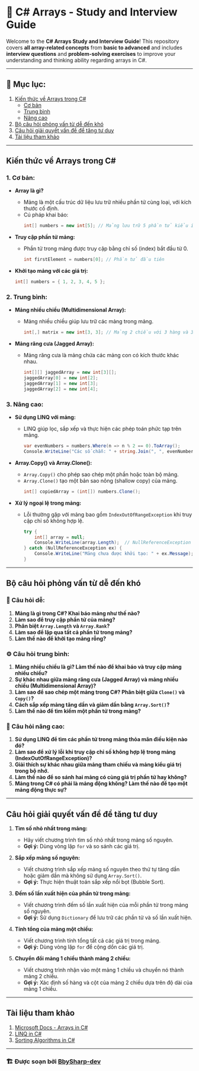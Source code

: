 # 🧠 C# Arrays - Study and Interview Guide

Welcome to the **C# Arrays Study and Interview Guide**! This repository covers **all array-related concepts** from **basic to advanced** and includes **interview questions** and **problem-solving exercises** to improve your understanding and thinking ability regarding arrays in C#.

---

## 📑 Mục lục:

1. [Kiến thức về Arrays trong C#](#kiến-thức-về-arrays-trong-c)
   - [Cơ bản](#cơ-bản)
   - [Trung bình](#trung-bình)
   - [Nâng cao](#nâng-cao)
2. [Bộ câu hỏi phỏng vấn từ dễ đến khó](#bộ-câu-hỏi-phỏng-vấn-từ-dễ-đến-khó)
3. [Câu hỏi giải quyết vấn đề để tăng tư duy](#câu-hỏi-giải-quyết-vấn-đề-để-tăng-tư-duy)
4. [Tài liệu tham khảo](#tài-liệu-tham-khảo)

---

## Kiến thức về Arrays trong C#

### 1. Cơ bản:

- **Array là gì?**

  - Mảng là một cấu trúc dữ liệu lưu trữ nhiều phần tử cùng loại, với kích thước cố định.
  - Cú pháp khai báo:
    ```csharp
    int[] numbers = new int[5]; // Mảng lưu trữ 5 phần tử kiểu int
    ```

- **Truy cập phần tử mảng:**

  - Phần tử trong mảng được truy cập bằng chỉ số (index) bắt đầu từ 0.
    ```csharp
    int firstElement = numbers[0]; // Phần tử đầu tiên
    ```

- **Khởi tạo mảng với các giá trị:**
  ```csharp
  int[] numbers = { 1, 2, 3, 4, 5 };
  ```

### 2. Trung bình:

- **Mảng nhiều chiều (Multidimensional Array):**

  - Mảng nhiều chiều giúp lưu trữ các mảng trong mảng.
    ```csharp
    int[,] matrix = new int[3, 3]; // Mảng 2 chiều với 3 hàng và 3 cột
    ```

- **Mảng răng cưa (Jagged Array):**
  - Mảng răng cưa là mảng chứa các mảng con có kích thước khác nhau.
    ```csharp
    int[][] jaggedArray = new int[3][];
    jaggedArray[0] = new int[2];
    jaggedArray[1] = new int[3];
    jaggedArray[2] = new int[4];
    ```

### 3. Nâng cao:

- **Sử dụng LINQ với mảng:**

  - LINQ giúp lọc, sắp xếp và thực hiện các phép toán phức tạp trên mảng.
    ```csharp
    var evenNumbers = numbers.Where(n => n % 2 == 0).ToArray();
    Console.WriteLine("Các số chẵn: " + string.Join(", ", evenNumbers));
    ```

- **Array.Copy() và Array.Clone():**

  - `Array.Copy()` cho phép sao chép một phần hoặc toàn bộ mảng.
  - `Array.Clone()` tạo một bản sao nông (shallow copy) của mảng.
    ```csharp
    int[] copiedArray = (int[]) numbers.Clone();
    ```

- **Xử lý ngoại lệ trong mảng:**
  - Lỗi thường gặp với mảng bao gồm `IndexOutOfRangeException` khi truy cập chỉ số không hợp lệ.
    ```csharp
    try {
        int[] array = null;
        Console.WriteLine(array.Length);  // NullReferenceException
    } catch (NullReferenceException ex) {
        Console.WriteLine("Mảng chưa được khởi tạo: " + ex.Message);
    }
    ```

---

## Bộ câu hỏi phỏng vấn từ dễ đến khó

### 🔰 Câu hỏi dễ:

1. **Mảng là gì trong C#? Khai báo mảng như thế nào?**
2. **Làm sao để truy cập phần tử của mảng?**
3. **Phân biệt `Array.Length` và `Array.Rank`?**
4. **Làm sao để lặp qua tất cả phần tử trong mảng?**
5. **Làm thế nào để khởi tạo mảng rỗng?**

### ⚙️ Câu hỏi trung bình:

1. **Mảng nhiều chiều là gì? Làm thế nào để khai báo và truy cập mảng nhiều chiều?**
2. **Sự khác nhau giữa mảng răng cưa (Jagged Array) và mảng nhiều chiều (Multidimensional Array)?**
3. **Làm sao để sao chép một mảng trong C#? Phân biệt giữa `Clone()` và `Copy()`?**
4. **Cách sắp xếp mảng tăng dần và giảm dần bằng `Array.Sort()`?**
5. **Làm thế nào để tìm kiếm một phần tử trong mảng?**

### 🚀 Câu hỏi nâng cao:

1. **Sử dụng LINQ để tìm các phần tử trong mảng thỏa mãn điều kiện nào đó?**
2. **Làm sao để xử lý lỗi khi truy cập chỉ số không hợp lệ trong mảng (IndexOutOfRangeException)?**
3. **Giải thích sự khác nhau giữa mảng tham chiếu và mảng kiểu giá trị trong bộ nhớ.**
4. **Làm thế nào để so sánh hai mảng có cùng giá trị phần tử hay không?**
5. **Mảng trong C# có phải là mảng động không? Làm thế nào để tạo một mảng động thực sự?**

---

## Câu hỏi giải quyết vấn đề để tăng tư duy

1. **Tìm số nhỏ nhất trong mảng:**

   - Hãy viết chương trình tìm số nhỏ nhất trong mảng số nguyên.
   - **Gợi ý:** Dùng vòng lặp `for` và so sánh các giá trị.

2. **Sắp xếp mảng số nguyên:**

   - Viết chương trình sắp xếp mảng số nguyên theo thứ tự tăng dần hoặc giảm dần mà không sử dụng `Array.Sort()`.
   - **Gợi ý:** Thực hiện thuật toán sắp xếp nổi bọt (Bubble Sort).

3. **Đếm số lần xuất hiện của phần tử trong mảng:**

   - Viết chương trình đếm số lần xuất hiện của mỗi phần tử trong mảng số nguyên.
   - **Gợi ý:** Sử dụng `Dictionary` để lưu trữ các phần tử và số lần xuất hiện.

4. **Tính tổng của mảng một chiều:**

   - Viết chương trình tính tổng tất cả các giá trị trong mảng.
   - **Gợi ý:** Dùng vòng lặp `for` để cộng dồn các giá trị.

5. **Chuyển đổi mảng 1 chiều thành mảng 2 chiều:**
   - Viết chương trình nhận vào một mảng 1 chiều và chuyển nó thành mảng 2 chiều.
   - **Gợi ý:** Xác định số hàng và cột của mảng 2 chiều dựa trên độ dài của mảng 1 chiều.

---

## Tài liệu tham khảo

1. [Microsoft Docs - Arrays in C#](https://learn.microsoft.com/en-us/dotnet/csharp/programming-guide/arrays/)
2. [LINQ in C#](https://learn.microsoft.com/en-us/dotnet/csharp/programming-guide/concepts/linq/)
3. [Sorting Algorithms in C#](https://www.geeksforgeeks.org/sorting-algorithms/)

---

### 🏗️ Được soạn bởi [BbySharp-dev](https://github.com/BbySharp-dev)
